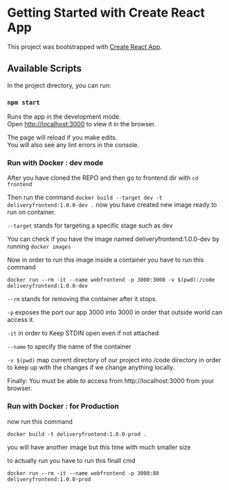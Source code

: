 # Getting Started with Create React App

This project was bootstrapped with [Create React App](https://github.com/facebook/create-react-app).

## Available Scripts

In the project directory, you can run:

### `npm start`

Runs the app in the development mode.\
Open [http://localhost:3000](http://localhost:3000) to view it in the browser.

The page will reload if you make edits.\
You will also see any lint errors in the console.

### Run with Docker : dev mode 

After you have cloned the REPO and then go to frontend dir with ` cd frontend `

Then run the command ` docker build --target dev -t deliveryfrontend:1.0.0-dev . ` now you have created new image ready to run on container.

` --target ` stands for targeting a specific stage such as dev

You can check if you have the image named deliveryfrontend:1.0.0-dev by running ` docker images `

Now in order to run this image inside a container you have to run this command

` docker run --rm -it --name webfrontend -p 3000:3000 -v $(pwd):/code deliveryfrontend:1.0.0-dev ` 

`--rm` stands for removing the container after it stops.

` -p ` exposes the port our app 3000 into 3000 in order that outside world can access it.

` -it ` in order to Keep STDIN open even if not attached 

` --name ` to specify the name of the container 

` -v $(pwd) ` map current directory of our project into /code directory in order to keep up with the changes if we change anything locally.

Finally: You must be able to access from http://localhost:3000 from your browser.


### Run with Docker : for Production 

now run this command 

` docker build -t deliveryfrontend:1.0.0-prod . ` 

you will have another image but this time with much smaller size

to actually run you have to run this finall cmd 

` docker run --rm -it --name webfrontend -p 3000:80 deliveryfrontend:1.0.0-prod `

